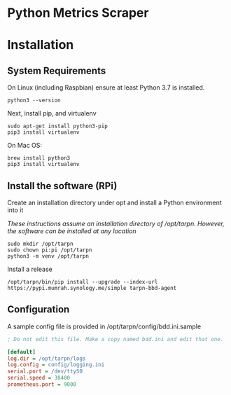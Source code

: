 # Python Metrics Scraper

# Installation

## System Requirements

On Linux (including Raspbian) ensure at least Python 3.7 is installed.

```shell
python3 --version
```

Next, install pip, and virtualenv

```shell
sudo apt-get install python3-pip
pip3 install virtualenv
```

On Mac OS:

```shell
brew install python3
pip3 install virtualenv
```

## Install the software (RPi)

Create an installation directory under opt and install a Python environment into it

_These instructions assume an installation directory of /opt/tarpn. However, the software can be installed at any location_

```shell
sudo mkdir /opt/tarpn
sudo chown pi:pi /opt/tarpn
python3 -m venv /opt/tarpn
```

Install a release

```shell
/opt/tarpn/bin/pip install --upgrade --index-url https://pypi.mumrah.synology.me/simple tarpn-bbd-agent
```

## Configuration

A sample config file is provided in /opt/tarpn/config/bdd.ini.sample

```ini
; Do not edit this file. Make a copy named bdd.ini and edit that one.

[default]
log.dir = /opt/tarpn/logs
log.config = config/logging.ini
serial.port = /dev/ttyS0
serial.speed = 38400
prometheus.port = 9000
```
